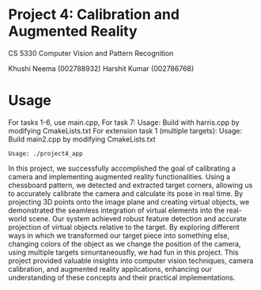 # Project 4: Calibration and Augmented Reality

CS 5330 Computer Vision and Pattern Recognition

Khushi Neema (002788932)
Harshit Kumar (002786768)


# Usage
For tasks 1-6, use main.cpp,
For task 7:
Usage: Build with harris.cpp by modifying CmakeLists.txt
For extension task 1 (multiple targets):
Usage: Build main2.cpp by modifying CmakeLists.txt
```
Usage: ./project4_app
```


In this project, we successfully accomplished the goal of calibrating a camera and implementing augmented reality functionalities. Using a chessboard pattern, we detected and extracted target corners, allowing us to accurately calibrate the camera and calculate its pose in real time. By projecting 3D points onto the image plane and creating virtual objects, we demonstrated the seamless integration of virtual elements into the real-world scene. Our system achieved robust feature detection and accurate projection of virtual objects relative to the target. By exploring different ways in which we transformed our target piece into something else, changing colors of the object as we change the position of the camera, using multiple targets simuntaneousfly, we had fun in this project. This project provided valuable insights into computer vision techniques, camera calibration, and augmented reality applications, enhancing our understanding of these concepts and their practical implementations. 